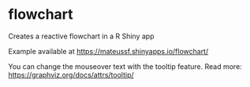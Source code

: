 # flowchart
Creates a reactive flowchart in a R Shiny app

Example available at https://mateussf.shinyapps.io/flowchart/

You can change the mouseover text with the tooltip feature. Read more: https://graphviz.org/docs/attrs/tooltip/
